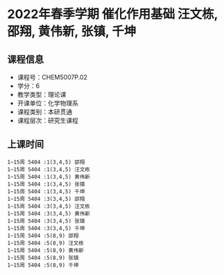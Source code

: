 # 2022年春季学期 催化作用基础 汪文栋, 邵翔, 黄伟新, 张镇, 千坤






## 课程信息

- 课程号：CHEM5007P.02
- 学分：6
- 教学类型：理论课
- 开课单位：化学物理系
- 课程类别：本研贯通
- 课程层次：研究生课程

## 上课时间

```
1~15周 5404 :1(3,4,5) 邵翔
1~15周 5404 :1(3,4,5) 汪文栋
1~15周 5404 :1(3,4,5) 黄伟新
1~15周 5404 :1(3,4,5) 张镇
1~15周 5404 :1(3,4,5) 千坤
1~15周 5404 :3(3,4,5) 邵翔
1~15周 5404 :3(3,4,5) 汪文栋
1~15周 5404 :3(3,4,5) 黄伟新
1~15周 5404 :3(3,4,5) 张镇
1~15周 5404 :3(3,4,5) 千坤
1~15周 5404 :5(8,9) 邵翔
1~15周 5404 :5(8,9) 汪文栋
1~15周 5404 :5(8,9) 黄伟新
1~15周 5404 :5(8,9) 张镇
1~15周 5404 :5(8,9) 千坤
```

